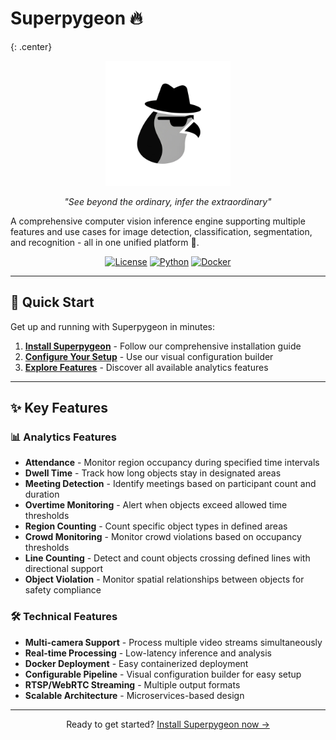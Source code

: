 # Superpygeon 🔥
{: .center}

<p align="center">
  <img src="assets/logo.png" alt="Logo" width="200">
</p>

<p align="center">
  <em>"See beyond the ordinary, infer the extraordinary"</em>
</p>

A comprehensive computer vision inference engine supporting multiple features and use cases for image detection, classification, segmentation, and recognition - all in one unified platform 🎯.

<p align="center">
  <a href="LICENSE"><img src="https://img.shields.io/badge/license-Apache-blue.svg" alt="License"></a>
  <a href="https://python.org"><img src="https://img.shields.io/badge/python-3.10+-blue.svg" alt="Python"></a>
  <a href="https://docker.com"><img src="https://img.shields.io/badge/docker-ready-blue.svg" alt="Docker"></a>
</p>

---

## 🚀 Quick Start

Get up and running with Superpygeon in minutes:

1. **[Install Superpygeon](installation.md)** - Follow our comprehensive installation guide
2. **[Configure Your Setup](config-builder.md)** - Use our visual configuration builder
3. **[Explore Features](feature.md)** - Discover all available analytics features

---

## ✨ Key Features

### 📊 Analytics Features
- **Attendance** - Monitor region occupancy during specified time intervals
- **Dwell Time** - Track how long objects stay in designated areas
- **Meeting Detection** - Identify meetings based on participant count and duration
- **Overtime Monitoring** - Alert when objects exceed allowed time thresholds
- **Region Counting** - Count specific object types in defined areas
- **Crowd Monitoring** - Monitor crowd violations based on occupancy thresholds
- **Line Counting** - Detect and count objects crossing defined lines with directional support
- **Object Violation** - Monitor spatial relationships between objects for safety compliance

### 🛠️ Technical Features
- **Multi-camera Support** - Process multiple video streams simultaneously
- **Real-time Processing** - Low-latency inference and analysis
- **Docker Deployment** - Easy containerized deployment
- **Configurable Pipeline** - Visual configuration builder for easy setup
- **RTSP/WebRTC Streaming** - Multiple output formats
- **Scalable Architecture** - Microservices-based design

---

<p align="center">
  Ready to get started? <a href="installation/">Install Superpygeon now →</a>
</p>